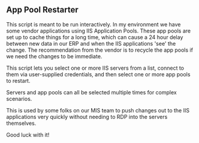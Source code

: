 ## App Pool Restarter
This script is meant to be run interactively.
In my environment we have some vendor applications using IIS Application Pools. These app pools are set up to cache things for a long time, which can cause a 24 hour delay between new data in our ERP and when the IIS applications 'see' the change. The recommendation from the vendor is to recycle the app pools if we need the changes to be immediate.

This script lets you select one or more IIS servers from a list, connect to them via user-supplied credentials, and then select one or more app pools to restart.

Servers and app pools can all be selected multiple times for complex scenarios.

This is used by some folks on our MIS team to push changes out to the IIS applications very quickly without needing to RDP into the servers themselves.

Good luck with it!
